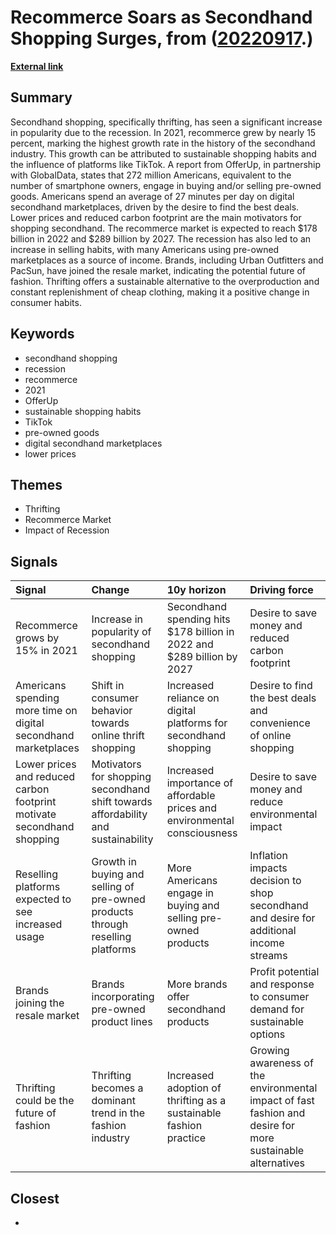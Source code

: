 # __Recommerce Soars as Secondhand Shopping Surges__, from ([20220917](https://kghosh.substack.com/p/20220917).)

__[External link](https://www.inputmag.com/style/secondhand-shopping-is-at-all-time-high-thanks-to-the-recession)__



## Summary

Secondhand shopping, specifically thrifting, has seen a significant increase in popularity due to the recession. In 2021, recommerce grew by nearly 15 percent, marking the highest growth rate in the history of the secondhand industry. This growth can be attributed to sustainable shopping habits and the influence of platforms like TikTok. A report from OfferUp, in partnership with GlobalData, states that 272 million Americans, equivalent to the number of smartphone owners, engage in buying and/or selling pre-owned goods. Americans spend an average of 27 minutes per day on digital secondhand marketplaces, driven by the desire to find the best deals. Lower prices and reduced carbon footprint are the main motivators for shopping secondhand. The recommerce market is expected to reach $178 billion in 2022 and $289 billion by 2027. The recession has also led to an increase in selling habits, with many Americans using pre-owned marketplaces as a source of income. Brands, including Urban Outfitters and PacSun, have joined the resale market, indicating the potential future of fashion. Thrifting offers a sustainable alternative to the overproduction and constant replenishment of cheap clothing, making it a positive change in consumer habits.

## Keywords

* secondhand shopping
* recession
* recommerce
* 2021
* OfferUp
* sustainable shopping habits
* TikTok
* pre-owned goods
* digital secondhand marketplaces
* lower prices

## Themes

* Thrifting
* Recommerce Market
* Impact of Recession

## Signals

| Signal                                                                 | Change                                                                            | 10y horizon                                                               | Driving force                                                                                              |
|:-----------------------------------------------------------------------|:----------------------------------------------------------------------------------|:--------------------------------------------------------------------------|:-----------------------------------------------------------------------------------------------------------|
| Recommerce grows by 15% in 2021                                        | Increase in popularity of secondhand shopping                                     | Secondhand spending hits $178 billion in 2022 and $289 billion by 2027    | Desire to save money and reduced carbon footprint                                                          |
| Americans spending more time on digital secondhand marketplaces        | Shift in consumer behavior towards online thrift shopping                         | Increased reliance on digital platforms for secondhand shopping           | Desire to find the best deals and convenience of online shopping                                           |
| Lower prices and reduced carbon footprint motivate secondhand shopping | Motivators for shopping secondhand shift towards affordability and sustainability | Increased importance of affordable prices and environmental consciousness | Desire to save money and reduce environmental impact                                                       |
| Reselling platforms expected to see increased usage                    | Growth in buying and selling of pre-owned products through reselling platforms    | More Americans engage in buying and selling pre-owned products            | Inflation impacts decision to shop secondhand and desire for additional income streams                     |
| Brands joining the resale market                                       | Brands incorporating pre-owned product lines                                      | More brands offer secondhand products                                     | Profit potential and response to consumer demand for sustainable options                                   |
| Thrifting could be the future of fashion                               | Thrifting becomes a dominant trend in the fashion industry                        | Increased adoption of thrifting as a sustainable fashion practice         | Growing awareness of the environmental impact of fast fashion and desire for more sustainable alternatives |

## Closest

* 